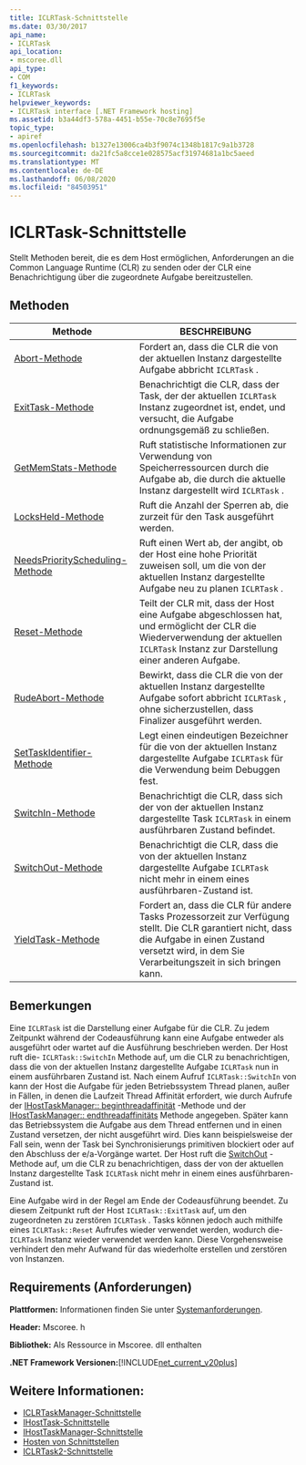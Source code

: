 ```yaml
---
title: ICLRTask-Schnittstelle
ms.date: 03/30/2017
api_name:
- ICLRTask
api_location:
- mscoree.dll
api_type:
- COM
f1_keywords:
- ICLRTask
helpviewer_keywords:
- ICLRTask interface [.NET Framework hosting]
ms.assetid: b3a44df3-578a-4451-b55e-70c8e7695f5e
topic_type:
- apiref
ms.openlocfilehash: b1327e13006ca4b3f9074c1348b1817c9a1b3728
ms.sourcegitcommit: da21fc5a8cce1e028575acf31974681a1bc5aeed
ms.translationtype: MT
ms.contentlocale: de-DE
ms.lasthandoff: 06/08/2020
ms.locfileid: "84503951"
---
```

# <a name="iclrtask-interface"></a>ICLRTask-Schnittstelle
Stellt Methoden bereit, die es dem Host ermöglichen, Anforderungen an die Common Language Runtime (CLR) zu senden oder der CLR eine Benachrichtigung über die zugeordnete Aufgabe bereitzustellen.  
  
## <a name="methods"></a>Methoden  
  
|Methode|BESCHREIBUNG|  
|------------|-----------------|  
|[Abort-Methode](iclrtask-abort-method.md)|Fordert an, dass die CLR die von der aktuellen Instanz dargestellte Aufgabe abbricht `ICLRTask` .|  
|[ExitTask-Methode](iclrtask-exittask-method.md)|Benachrichtigt die CLR, dass der Task, der der aktuellen `ICLRTask` Instanz zugeordnet ist, endet, und versucht, die Aufgabe ordnungsgemäß zu schließen.|  
|[GetMemStats-Methode](iclrtask-getmemstats-method.md)|Ruft statistische Informationen zur Verwendung von Speicherressourcen durch die Aufgabe ab, die durch die aktuelle Instanz dargestellt wird `ICLRTask` .|  
|[LocksHeld-Methode](iclrtask-locksheld-method.md)|Ruft die Anzahl der Sperren ab, die zurzeit für den Task ausgeführt werden.|  
|[NeedsPriorityScheduling-Methode](iclrtask-needspriorityscheduling-method.md)|Ruft einen Wert ab, der angibt, ob der Host eine hohe Priorität zuweisen soll, um die von der aktuellen Instanz dargestellte Aufgabe neu zu planen `ICLRTask` .|  
|[Reset-Methode](iclrtask-reset-method.md)|Teilt der CLR mit, dass der Host eine Aufgabe abgeschlossen hat, und ermöglicht der CLR die Wiederverwendung der aktuellen `ICLRTask` Instanz zur Darstellung einer anderen Aufgabe.|  
|[RudeAbort-Methode](iclrtask-rudeabort-method.md)|Bewirkt, dass die CLR die von der aktuellen Instanz dargestellte Aufgabe sofort abbricht `ICLRTask` , ohne sicherzustellen, dass Finalizer ausgeführt werden.|  
|[SetTaskIdentifier-Methode](iclrtask-settaskidentifier-method.md)|Legt einen eindeutigen Bezeichner für die von der aktuellen Instanz dargestellte Aufgabe `ICLRTask` für die Verwendung beim Debuggen fest.|  
|[SwitchIn-Methode](iclrtask-switchin-method.md)|Benachrichtigt die CLR, dass sich der von der aktuellen Instanz dargestellte Task `ICLRTask` in einem ausführbaren Zustand befindet.|  
|[SwitchOut-Methode](iclrtask-switchout-method.md)|Benachrichtigt die CLR, dass die von der aktuellen Instanz dargestellte Aufgabe `ICLRTask` nicht mehr in einem eines ausführbaren-Zustand ist.|  
|[YieldTask-Methode](iclrtask-yieldtask-method.md)|Fordert an, dass die CLR für andere Tasks Prozessorzeit zur Verfügung stellt. Die CLR garantiert nicht, dass die Aufgabe in einen Zustand versetzt wird, in dem Sie Verarbeitungszeit in sich bringen kann.|  
  
## <a name="remarks"></a>Bemerkungen  
 Eine `ICLRTask` ist die Darstellung einer Aufgabe für die CLR. Zu jedem Zeitpunkt während der Codeausführung kann eine Aufgabe entweder als ausgeführt oder wartet auf die Ausführung beschrieben werden. Der Host ruft die- `ICLRTask::SwitchIn` Methode auf, um die CLR zu benachrichtigen, dass die von der aktuellen Instanz dargestellte Aufgabe `ICLRTask` nun in einem ausführbaren Zustand ist. Nach einem Aufruf `ICLRTask::SwitchIn` von kann der Host die Aufgabe für jeden Betriebssystem Thread planen, außer in Fällen, in denen die Laufzeit Thread Affinität erfordert, wie durch Aufrufe der [IHostTaskManager:: beginthreadaffinität](ihosttaskmanager-beginthreadaffinity-method.md) -Methode und der [IHostTaskManager:: endthreadaffinitäts](ihosttaskmanager-endthreadaffinity-method.md) Methode angegeben. Später kann das Betriebssystem die Aufgabe aus dem Thread entfernen und in einen Zustand versetzen, der nicht ausgeführt wird. Dies kann beispielsweise der Fall sein, wenn der Task bei Synchronisierungs primitiven blockiert oder auf den Abschluss der e/a-Vorgänge wartet. Der Host ruft die [SwitchOut](iclrtask-switchout-method.md) -Methode auf, um die CLR zu benachrichtigen, dass der von der aktuellen Instanz dargestellte Task `ICLRTask` nicht mehr in einem eines ausführbaren-Zustand ist.  
  
 Eine Aufgabe wird in der Regel am Ende der Codeausführung beendet. Zu diesem Zeitpunkt ruft der Host `ICLRTask::ExitTask` auf, um den zugeordneten zu zerstören `ICLRTask` . Tasks können jedoch auch mithilfe eines `ICLRTask::Reset` Aufrufes wieder verwendet werden, wodurch die- `ICLRTask` Instanz wieder verwendet werden kann. Diese Vorgehensweise verhindert den mehr Aufwand für das wiederholte erstellen und zerstören von Instanzen.  
  
## <a name="requirements"></a>Requirements (Anforderungen)  
 **Plattformen:** Informationen finden Sie unter [Systemanforderungen](../../get-started/system-requirements.md).  
  
 **Header:** Mscoree. h  
  
 **Bibliothek:** Als Ressource in Mscoree. dll enthalten  
  
 **.NET Framework Versionen:**[!INCLUDE[net_current_v20plus](../../../../includes/net-current-v20plus-md.md)]  
  
## <a name="see-also"></a>Weitere Informationen:

- [ICLRTaskManager-Schnittstelle](iclrtaskmanager-interface.md)
- [IHostTask-Schnittstelle](ihosttask-interface.md)
- [IHostTaskManager-Schnittstelle](ihosttaskmanager-interface.md)
- [Hosten von Schnittstellen](hosting-interfaces.md)
- [ICLRTask2-Schnittstelle](iclrtask2-interface.md)
